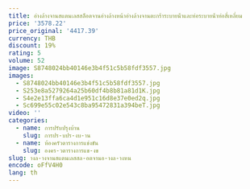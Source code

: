 ```yaml
---
title: อ่างล้างจานสแตนเลสสล็อตจานอ่างล้างหน้าอ่างล้างจานตะกร้าระบายน้ําและท่อระบายน้ําท่อสี่เหลี่ยม
price: '3578.22'
price_original: '4417.39'
currency: THB
discount: 19%
rating: 5
volume: 52
image: S8748024bb40146e3b4f51c5b58fdf3557.jpg
images:
  - S8748024bb40146e3b4f51c5b58fdf3557.jpg
  - S253e8a5279264a25b60df4b8b81a81d1K.jpg
  - S4e2e13ffa6ca4d1e951c16d8e37e0ed2q.jpg
  - Sc699e55c02e543c8ba95472831a394beT.jpg
video: ''
categories:
  - name: การปรับปรุงบ้าน
    slug: การปร-บปร-งบ-าน
  - name: ห้องครัวตารางการแข่งขัน
    slug: องคร-วตารางการแข-งข
slug: างล-างจานสแตนเลสสล-อตจานอ-างล-างหน
encode: oFfV4H0
lang: th
---
```

  